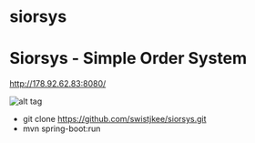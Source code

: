 # siorsys

<h1>Siorsys  - Simple Order System</h1>

http://178.92.62.83:8080/

![alt tag](http://puu.sh/pBJI5/2c82cd5584.jpg)


* git clone https://github.com/swistjkee/siorsys.git
* mvn spring-boot:run
